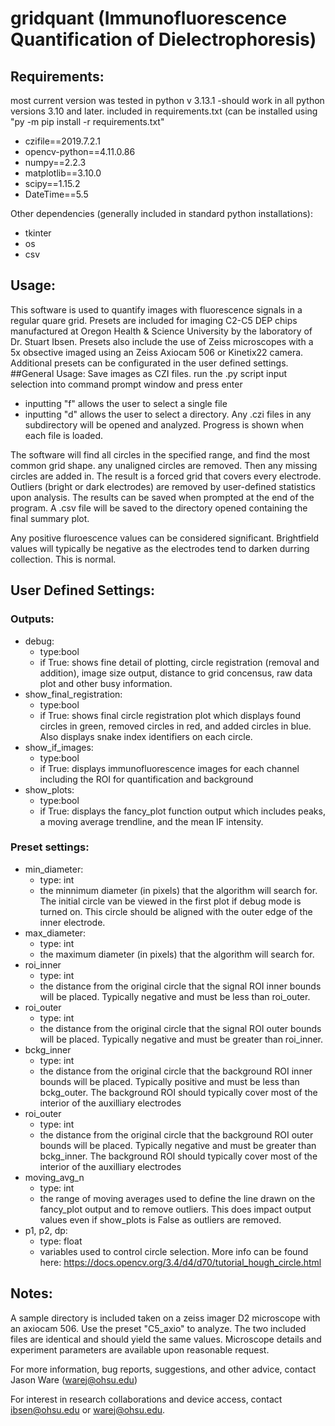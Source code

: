 # gridquant (Immunofluorescence Quantification of Dielectrophoresis)

## Requirements:
most current version was tested in python v 3.13.1
-should work in all python versions 3.10 and later.
included in requirements.txt (can be installed using "py -m pip install -r requirements.txt"
- czifile==2019.7.2.1
- opencv-python==4.11.0.86
- numpy==2.2.3
- matplotlib==3.10.0
- scipy==1.15.2
- DateTime==5.5

Other dependencies (generally included in standard python installations):
- tkinter
- os
- csv

## Usage:
This software is used to quantify images with fluorescence signals in a regular quare grid. Presets are included for imaging C2-C5 DEP chips manufactured at Oregon Health & Science University by the laboratory of Dr. Stuart Ibsen. Presets also include the use of Zeiss microscopes with a 5x obsective imaged using an Zeiss Axiocam 506 or Kinetix22 camera. Additional presets can be configurated in the user defined settings.
##General Usage:
Save images as CZI files.
run the .py script
input selection into command prompt window and press enter
- inputting "f" allows the user to select a single file
- inputting "d" allows the user to select a directory. Any .czi files in any subdirectory will be opened and analyzed. Progress is shown when each file is loaded.

The software will find all circles in the specified range, and find the most common grid shape. any unaligned circles are removed. Then any missing circles are added in. The result is a forced grid that covers every electrode. Outliers (bright or dark electrodes) are removed by user-defined statistics upon analysis.
The results can be saved when prompted at the end of the program. A .csv file will be saved to the directory opened containing the final summary plot.

Any positive fluroescence values can be considered significant. Brightfield values will typically be negative as the electrodes tend to darken durring collection. This is normal.

## User Defined Settings:
### Outputs:
- debug: 
  - type:bool
  - if True:
    shows fine detail of plotting, circle registration (removal and addition), image size output, distance to grid concensus, raw data plot and other busy information.
- show_final_registration:
  - type:bool
  - if True:
    shows final circle registration plot which displays found circles in green, removed circles in red, and added circles in blue. Also displays snake index identifiers on each circle.
- show_if_images:
  - type:bool
  - if True:
    displays immunofluorescence images for each channel including the ROI for quantification and background
- show_plots:
  - type:bool
  - if True:
    displays the fancy_plot function output which includes peaks, a moving average trendline, and the mean IF intensity.

### Preset settings:
- min_diameter:
  - type: int
  - the minnimum diameter (in pixels) that the algorithm will search for. The initial circle van be viewed in the first plot if debug mode is turned on. This circle should be aligned with the outer edge of the inner electrode. 
- max_diameter:
  - type: int
  - the maximum diameter (in pixels) that the algorithm will search for.
- roi_inner
  - type: int
  - the distance from the original circle that the signal ROI inner bounds will be placed. Typically negative and must be less than roi_outer.
- roi_outer
  - type: int
  - the distance from the original circle that the signal ROI outer bounds will be placed. Typically negative and must be greater than roi_inner.
- bckg_inner
  - type: int
  - the distance from the original circle that the background ROI inner bounds will be placed. Typically positive and must be less than bckg_outer. The background ROI should typically cover most of the interior of the auxilliary electrodes
- roi_outer
  - type: int
  - the distance from the original circle that the background ROI outer bounds will be placed. Typically negative and must be greater than bckg_inner. The background ROI should typically cover most of the interior of the auxilliary electrodes
- moving_avg_n
  - type: int
  - the range of moving averages used to define the line drawn on the fancy_plot output and to remove outliers. This does impact output values even if show_plots is False as outliers are removed.
- p1, p2, dp:
  - type: float
  - variables used to control circle selection. More info can be found here: https://docs.opencv.org/3.4/d4/d70/tutorial_hough_circle.html

## Notes:
A sample directory is included taken on a zeiss imager D2 microscope with an axiocam 506. Use the preset "C5_axio" to analyze. The two included files are identical and should yield the same values. Microscope details and experiment parameters are available upon  reasonable request.

For more information, bug reports, suggestions, and other advice, contact Jason Ware (warej@ohsu.edu)

For interest in research collaborations and device access, contact ibsen@ohsu.edu or warej@ohsu.edu.

